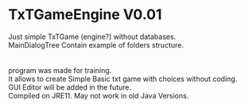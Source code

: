 # TxTGameEngine V0.01
Just simple TxTGame (engine?) without databases. <br/>
MainDialogTree Contain example of folders structure. <br/>
<br/>
<br/>
program was made for training.<br/>
It allows to create Simple Basic txt game with choices without coding.<br/>
GUI Editor will be added in the future.<br/>
Compiled on JRE11. May not work in old Java Versions.<br/>

